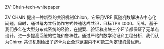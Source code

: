 
ZV-Chain-tech-whitepaper

ZV CHAIN 提出一种新型的共识机制Chiron，它采用VRF 真随机数解决去中心化问题，同时，通过组内并行协作方式快速达成共识，目标TPS 3000。另外，基于我们多年在大型分布式系统的经验，在提案、验证和出块三个环节都保证了无单点设计，进一步提高系统的性能和鲁棒性。通过严格的数学论证和工程分析，我们认为Chiron 共识机制给出了迄今为止全球范围内不可能三角定律的最优解。
